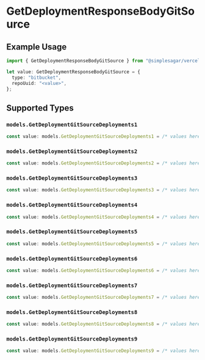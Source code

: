 # GetDeploymentResponseBodyGitSource

## Example Usage

```typescript
import { GetDeploymentResponseBodyGitSource } from "@simplesagar/vercel/models/getdeploymentop.js";

let value: GetDeploymentResponseBodyGitSource = {
  type: "bitbucket",
  repoUuid: "<value>",
};
```

## Supported Types

### `models.GetDeploymentGitSourceDeployments1`

```typescript
const value: models.GetDeploymentGitSourceDeployments1 = /* values here */
```

### `models.GetDeploymentGitSourceDeployments2`

```typescript
const value: models.GetDeploymentGitSourceDeployments2 = /* values here */
```

### `models.GetDeploymentGitSourceDeployments3`

```typescript
const value: models.GetDeploymentGitSourceDeployments3 = /* values here */
```

### `models.GetDeploymentGitSourceDeployments4`

```typescript
const value: models.GetDeploymentGitSourceDeployments4 = /* values here */
```

### `models.GetDeploymentGitSourceDeployments5`

```typescript
const value: models.GetDeploymentGitSourceDeployments5 = /* values here */
```

### `models.GetDeploymentGitSourceDeployments6`

```typescript
const value: models.GetDeploymentGitSourceDeployments6 = /* values here */
```

### `models.GetDeploymentGitSourceDeployments7`

```typescript
const value: models.GetDeploymentGitSourceDeployments7 = /* values here */
```

### `models.GetDeploymentGitSourceDeployments8`

```typescript
const value: models.GetDeploymentGitSourceDeployments8 = /* values here */
```

### `models.GetDeploymentGitSourceDeployments9`

```typescript
const value: models.GetDeploymentGitSourceDeployments9 = /* values here */
```

